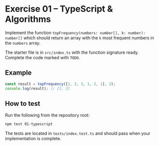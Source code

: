 # Exercise 01 – TypeScript & Algorithms

Implement the function `topFrequency(numbers: number[], k: number): number[]` which should return an array with the `k` most frequent numbers in the `numbers` array.

The starter file is in `src/index.ts` with the function signature ready. Complete the code marked with `TODO`.

## Example

```ts
const result = topFrequency([1, 2, 3, 1, 2, 1], 2);
console.log(result); // [1, 2]
```

## How to test

Run the following from the repository root:

```bash
npm test 01-typescript
```

The tests are located in `tests/index.test.ts` and should pass when your implementation is complete.
